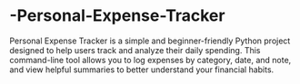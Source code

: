 # -Personal-Expense-Tracker
Personal Expense Tracker is a simple and beginner-friendly Python project designed to help users track and analyze their daily spending. This command-line tool allows you to log expenses by category, date, and note, and view helpful summaries to better understand your financial habits.
